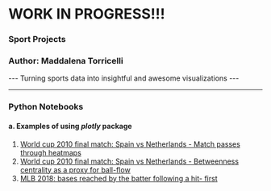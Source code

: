 # WORK IN PROGRESS!!!

### Sport Projects
### Author: Maddalena Torricelli
--- Turning sports data into insightful and awesome visualizations ---

---

### Python Notebooks
#### a. Examples of using *plotly* package
1. [World cup 2010 final match: Spain vs Netherlands - Match passes through heatmaps](https://htmlpreview.github.io/?https://github.com/maddaleona/sport_projects/blob/main/data/world_cup_2010_heat.html)
2. [World cup 2010 final match: Spain vs Netherlands - Betweenness centrality as a proxy for ball-flow](https://htmlpreview.github.io/?https://github.com/maddaleona/sport_projects/blob/main/data/world_cup_2010_hist.html)
3. [MLB 2018: bases reached by the batter following a hit- first](https://htmlpreview.github.io/?https://github.com/maddaleona/sport_projects/blob/main/data/MLB_2018_hit.html)
